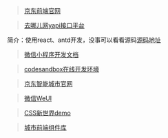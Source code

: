 > [京东前端官网](http://fe.jd.com/)


> [去哪儿网yapi接口平台](http://yapi.smart-xwork.cn/)
> 
简介：使用react、antd开发，没事可以看看源码[源码地址](https://github.com/YMFE/yapi)

> [微信小程序开发文档](https://developers.weixin.qq.com/miniprogram/dev/framework/)

> [codesandbox在线开发环境](https://codesandbox.io/s/jvvkoo8pq3?file=/src/index.js)

> [京东智能城市官网](https://icity.jd.com/)

> [微信WeUI](https://weui.io/)

> [CSS新世界demo](https://demo.cssworld.cn/new/)

> [城市前端组件库](http://dev-uc.urban-computing.cn/find-react/index-cn)